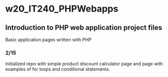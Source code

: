 # w20_IT240_PHPWebapps

## Introduction to PHP web application project files 
Basic application pages written with PHP 

### 2/15
Initialized repo with simple product discount calculator page and page with examples of for loops and conditional statements.
